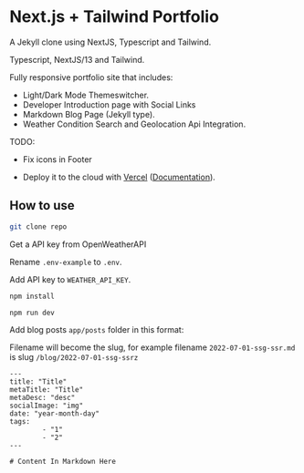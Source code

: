 # Next.js + Tailwind Portfolio 

A Jekyll clone using NextJS, Typescript and Tailwind.

Typescript, NextJS/13 and Tailwind.

Fully responsive portfolio site that includes:
- Light/Dark Mode Themeswitcher.
- Developer Introduction page with Social Links
- Markdown Blog Page (Jekyll type).
- Weather Condition Search and Geolocation Api Integration.

TODO:

* Fix icons in Footer


* Deploy it to the cloud with [Vercel](https://vercel.com/new?utm_source=github&utm_medium=readme&utm_campaign=next-example) ([Documentation](https://nextjs.org/docs/deployment)).



## How to use

```bash
git clone repo
```

Get a API key from OpenWeatherAPI

Rename `.env-example` to `.env`.

Add API key to `WEATHER_API_KEY`.

```bash
npm install
```

```bash
npm run dev
```

Add blog posts `app/posts` folder in this format:

Filename will become the slug, for example filename `2022-07-01-ssg-ssr.md` is slug `/blog/2022-07-01-ssg-ssrz`

```
---
title: "Title"
metaTitle: "Title"
metaDesc: "desc"
socialImage: "img"
date: "year-month-day"
tags:
        - "1"
        - "2"
---

# Content In Markdown Here





